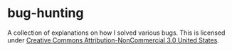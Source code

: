 # bug-hunting
A collection of explanations on how I solved various bugs. This is licensed under [Creative Commons Attribution-NonCommercial 3.0 United States](https://creativecommons.org/licenses/by-nc/3.0/us/legalcode).
